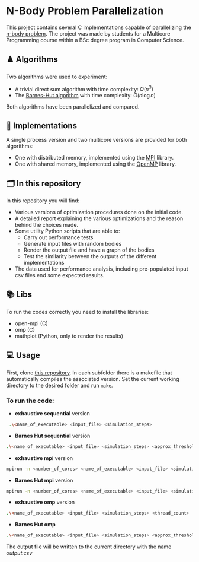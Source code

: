 # N-Body Problem Parallelization
This project contains several C implementations capable of parallelizing the [n-body problem](https://en.wikipedia.org/wiki/N-body_problem). The project was made by students for a Multicore Programming course within a BSc degree program in Computer Science.

## ♟️ Algorithms
Two algorithms were used to experiment:
- A trivial direct sum algorithm with time complexity: $O(n^3)$
- The [Barnes-Hut algorithm](https://en.wikipedia.org/wiki/Barnes%E2%80%93Hut_simulation) with time complexity: $O(n \log n)$

Both algorithms have been parallelized and compared.

## 👾 Implementations
A single process version and two multicore versions are provided for both algorithms:
- One with distributed memory, implemented using the [MPI](https://en.wikipedia.org/wiki/Message_Passing_Interface) library.
- One with shared memory, implemented using the [OpenMP](https://en.wikipedia.org/wiki/OpenMP) library.

## 🗂️ In this repository 
In this repository you will find:
- Various versions of optimization procedures done on the initial code.
- A detailed report explaining the various optimizations and the reason behind the choices made.
- Some utility Python scripts that are able to:
    - Carry out performance tests
    - Generate input files with random bodies
    - Render the output file and have a graph of the bodies
    - Test the similarity between the outputs of the different implementations
- The data used for performance analysis, including pre-populated input csv files end some expected results. 

## 📚 Libs
To run the codes correctly you need to install the libraries:
- open-mpi (C)
- omp (C)
- mathplot (Python, only to render the results)

## 💻 Usage
First, clone [this repository](https://github.com/Exyss/n-body-parallelization.git). In each subfolder there is a makefile that automatically compiles the associated version. Set the current working directory to the desired folder and run `make`.

### To run the code:
- **exhaustive sequential** version

```bash
 .\<name_of_executable> <input_file> <simulation_steps>
```
- **Barnes Hut sequential** version 
```bash
.\<name_of_executable> <input_file> <simulation_steps> <approx_threshold>
```
- **exhaustive mpi** version
```bash
mpirun -n <number_of_cores> <name_of_executable> <input_file> <simulation_steps>
```
- **Barnes Hut mpi** version
```bash
mpirun -n <number_of_cores> <name_of_executable> <input_file> <simulation_steps> <approx_threshold>
```
- **exhaustive omp** version
```bash
.\<name_of_executable> <input_file> <simulation_steps> <thread_count>
```
- **Barnes Hut omp** 
```bash
.\<name_of_executable> <input_file> <simulation_steps> <approx_threshold> <thread_count>
```

The output file will be written to the current directory with the name _output.csv_
